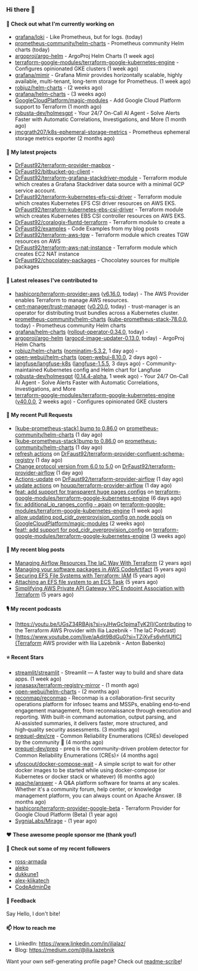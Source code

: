 ### Hi there 👋

#### 👷 Check out what I'm currently working on

- [grafana/loki](https://github.com/grafana/loki) - Like Prometheus, but for logs. (today)
- [prometheus-community/helm-charts](https://github.com/prometheus-community/helm-charts) - Prometheus community Helm charts (today)
- [argoproj/argo-helm](https://github.com/argoproj/argo-helm) - ArgoProj Helm Charts (1 week ago)
- [terraform-google-modules/terraform-google-kubernetes-engine](https://github.com/terraform-google-modules/terraform-google-kubernetes-engine) - Configures opinionated GKE clusters (1 week ago)
- [grafana/mimir](https://github.com/grafana/mimir) - Grafana Mimir provides horizontally scalable, highly available, multi-tenant, long-term storage for Prometheus. (1 week ago)
- [robjuz/helm-charts](https://github.com/robjuz/helm-charts) -  (2 weeks ago)
- [grafana/helm-charts](https://github.com/grafana/helm-charts) -  (3 weeks ago)
- [GoogleCloudPlatform/magic-modules](https://github.com/GoogleCloudPlatform/magic-modules) - Add Google Cloud Platform support to Terraform (1 month ago)
- [robusta-dev/holmesgpt](https://github.com/robusta-dev/holmesgpt) - Your 24/7 On-Call AI Agent - Solve Alerts Faster with Automatic Correlations, Investigations, and More (1 month ago)
- [jmcgrath207/k8s-ephemeral-storage-metrics](https://github.com/jmcgrath207/k8s-ephemeral-storage-metrics) - Prometheus ephemeral storage metrics exporter (2 months ago)

#### 🌱 My latest projects

- [DrFaust92/terraform-provider-mapbox](https://github.com/DrFaust92/terraform-provider-mapbox) - 
- [DrFaust92/bitbucket-go-client](https://github.com/DrFaust92/bitbucket-go-client) - 
- [DrFaust92/terraform-grafana-stackdriver-module](https://github.com/DrFaust92/terraform-grafana-stackdriver-module) - Terraform module which creates a Grafana Stackdriver data source with a minimal GCP service account.
- [DrFaust92/terraform-kubernetes-efs-csi-driver](https://github.com/DrFaust92/terraform-kubernetes-efs-csi-driver) - Terraform module which creates Kubernetes EFS CSI driver resources on AWS EKS.
- [DrFaust92/terraform-kubernetes-ebs-csi-driver](https://github.com/DrFaust92/terraform-kubernetes-ebs-csi-driver) - Terraform module which creates Kubernetes EBS CSI controller resources on AWS EKS.
- [DrFaust92/coralogix-fluntd-terraform](https://github.com/DrFaust92/coralogix-fluntd-terraform) - Terraform module to create a 
- [DrFaust92/examples](https://github.com/DrFaust92/examples) - Code Examples from my blog posts
- [DrFaust92/terraform-aws-tgw](https://github.com/DrFaust92/terraform-aws-tgw) - Terraform module which creates TGW resources on AWS
- [DrFaust92/terraform-aws-nat-instance](https://github.com/DrFaust92/terraform-aws-nat-instance) - Terraform module which creates EC2 NAT instance
- [DrFaust92/chocolatey-packages](https://github.com/DrFaust92/chocolatey-packages) - Chocolatey sources for multiple packages

#### 🔭 Latest releases I've contributed to

- [hashicorp/terraform-provider-aws](https://github.com/hashicorp/terraform-provider-aws) ([v6.16.0](https://github.com/hashicorp/terraform-provider-aws/releases/tag/v6.16.0), today) - The AWS Provider enables Terraform to manage AWS resources.
- [cert-manager/trust-manager](https://github.com/cert-manager/trust-manager) ([v0.20.0](https://github.com/cert-manager/trust-manager/releases/tag/v0.20.0), today) - trust-manager is an operator for distributing trust bundles across a Kubernetes cluster.
- [prometheus-community/helm-charts](https://github.com/prometheus-community/helm-charts) ([kube-prometheus-stack-78.0.0](https://github.com/prometheus-community/helm-charts/releases/tag/kube-prometheus-stack-78.0.0), today) - Prometheus community Helm charts
- [grafana/helm-charts](https://github.com/grafana/helm-charts) ([rollout-operator-0.34.0](https://github.com/grafana/helm-charts/releases/tag/rollout-operator-0.34.0), today) - 
- [argoproj/argo-helm](https://github.com/argoproj/argo-helm) ([argocd-image-updater-0.13.0](https://github.com/argoproj/argo-helm/releases/tag/argocd-image-updater-0.13.0), today) - ArgoProj Helm Charts
- [robjuz/helm-charts](https://github.com/robjuz/helm-charts) ([nominatim-5.3.2](https://github.com/robjuz/helm-charts/releases/tag/nominatim-5.3.2), 1 day ago) - 
- [open-webui/helm-charts](https://github.com/open-webui/helm-charts) ([open-webui-8.10.0](https://github.com/open-webui/helm-charts/releases/tag/open-webui-8.10.0), 2 days ago) - 
- [langfuse/langfuse-k8s](https://github.com/langfuse/langfuse-k8s) ([langfuse-1.5.5](https://github.com/langfuse/langfuse-k8s/releases/tag/langfuse-1.5.5), 3 days ago) - Community-maintained Kubernetes config and Helm chart for Langfuse
- [robusta-dev/holmesgpt](https://github.com/robusta-dev/holmesgpt) ([0.14.4-alpha](https://github.com/robusta-dev/holmesgpt/releases/tag/0.14.4-alpha), 1 week ago) - Your 24/7 On-Call AI Agent - Solve Alerts Faster with Automatic Correlations, Investigations, and More
- [terraform-google-modules/terraform-google-kubernetes-engine](https://github.com/terraform-google-modules/terraform-google-kubernetes-engine) ([v40.0.0](https://github.com/terraform-google-modules/terraform-google-kubernetes-engine/releases/tag/v40.0.0), 2 weeks ago) - Configures opinionated GKE clusters

#### 🔨 My recent Pull Requests

- [[kube-prometheus-stack] bump to 0.86.0](https://github.com/prometheus-community/helm-charts/pull/6211) on [prometheus-community/helm-charts](https://github.com/prometheus-community/helm-charts) (1 day ago)
- [[kube-prometheus-stack]bump to 0.86.0](https://github.com/prometheus-community/helm-charts/pull/6210) on [prometheus-community/helm-charts](https://github.com/prometheus-community/helm-charts) (1 day ago)
- [refresh actions](https://github.com/DrFaust92/terraform-provider-confluent-schema-registry/pull/1) on [DrFaust92/terraform-provider-confluent-schema-registry](https://github.com/DrFaust92/terraform-provider-confluent-schema-registry) (1 day ago)
- [Change protocol version from 6.0 to 5.0](https://github.com/DrFaust92/terraform-provider-airflow/pull/53) on [DrFaust92/terraform-provider-airflow](https://github.com/DrFaust92/terraform-provider-airflow) (1 day ago)
- [Actions-update](https://github.com/DrFaust92/terraform-provider-airflow/pull/52) on [DrFaust92/terraform-provider-airflow](https://github.com/DrFaust92/terraform-provider-airflow) (1 day ago)
- [update actions](https://github.com/houqp/terraform-provider-airflow/pull/13) on [houqp/terraform-provider-airflow](https://github.com/houqp/terraform-provider-airflow) (1 day ago)
- [feat: add support for transparent huge pages configs](https://github.com/terraform-google-modules/terraform-google-kubernetes-engine/pull/2464) on [terraform-google-modules/terraform-google-kubernetes-engine](https://github.com/terraform-google-modules/terraform-google-kubernetes-engine) (6 days ago)
- [fix: additional_ip_ranges_config - again](https://github.com/terraform-google-modules/terraform-google-kubernetes-engine/pull/2458) on [terraform-google-modules/terraform-google-kubernetes-engine](https://github.com/terraform-google-modules/terraform-google-kubernetes-engine) (1 week ago)
- [allow updating pod_cidr_overprovision_config on node pools](https://github.com/GoogleCloudPlatform/magic-modules/pull/15197) on [GoogleCloudPlatform/magic-modules](https://github.com/GoogleCloudPlatform/magic-modules) (2 weeks ago)
- [feat!: add support for pod_cidr_overprovision_config](https://github.com/terraform-google-modules/terraform-google-kubernetes-engine/pull/2452) on [terraform-google-modules/terraform-google-kubernetes-engine](https://github.com/terraform-google-modules/terraform-google-kubernetes-engine) (3 weeks ago)

#### 📜 My recent blog posts

- [Managing Airflow Resources The IaC Way With Terraform](https://engineering.placer.ai/managing-airflow-resources-the-iac-way-with-terraform-ea5b8db573ad?source=rss-cac402f06fa8------2) (2 years ago)
- [Managing your software packages in AWS CodeArtifact](https://medium.com/@ilia.lazebnik/managing-your-software-packages-in-aws-codeartifact-12d00053e243?source=rss-cac402f06fa8------2) (5 years ago)
- [Securing EFS File Systems with Terraform: IAM](https://medium.com/@ilia.lazebnik/securing-efs-file-systems-with-terraform-iam-d2a066c198ab?source=rss-cac402f06fa8------2) (5 years ago)
- [Attaching an EFS file system to an ECS Task](https://medium.com/@ilia.lazebnik/attaching-an-efs-file-system-to-an-ecs-task-7bd15b76a6ef?source=rss-cac402f06fa8------2) (5 years ago)
- [Simplifying AWS Private API Gateway VPC Endpoint Association with Terraform](https://medium.com/@ilia.lazebnik/simplifying-aws-private-api-gateway-vpc-endpoint-association-with-terraform-b379a247afbf?source=rss-cac402f06fa8------2) (5 years ago)

#### 🎙️ My recent podcasts
- [https://youtu.be/UGsZ34RBAjs?si=yJHwGc1pjmaTyK2l](Contributing to the Terraform AWS Provider with Ilia Lazebnik - The IaC Podcast)
- [https://www.youtube.com/live/aAdit9BdGu0?si=TZiXvFs6vhfIUfIC](Terraform AWS provider with Ilia Lazebnik - Anton Babenko)

#### ⭐ Recent Stars

- [streamlit/streamlit](https://github.com/streamlit/streamlit) - Streamlit — A faster way to build and share data apps. (1 week ago)
- [jonasasx/terraform-registry-mirror](https://github.com/jonasasx/terraform-registry-mirror) -  (1 month ago)
- [open-webui/helm-charts](https://github.com/open-webui/helm-charts) -  (2 months ago)
- [reconmap/reconmap](https://github.com/reconmap/reconmap) - Reconmap is a collaboration-first security operations platform for infosec teams and MSSPs, enabling end‑to‑end engagement management, from reconnaissance through execution and reporting. With built-in command automation, output parsing, and AI‑assisted summaries, it delivers faster, more structured, and high‑quality security assessments. (3 months ago)
- [prequel-dev/cre](https://github.com/prequel-dev/cre) - Common Reliability Enumerations (CREs) developed by the community 📖 (4 months ago)
- [prequel-dev/preq](https://github.com/prequel-dev/preq) - preq is the community-driven problem detector for Common Reliability Enumerations (CREs)⚡️ (4 months ago)
- [ufoscout/docker-compose-wait](https://github.com/ufoscout/docker-compose-wait) - A simple script to wait for other docker images to be started while using docker-compose (or Kubernetes or docker stack or whatever) (6 months ago)
- [apache/answer](https://github.com/apache/answer) - A Q&amp;A platform software for teams at any scales. Whether it&#39;s a community forum, help center, or knowledge management platform, you can always count on Apache Answer. (8 months ago)
- [hashicorp/terraform-provider-google-beta](https://github.com/hashicorp/terraform-provider-google-beta) - Terraform Provider for Google Cloud Platform (Beta) (1 year ago)
- [SygniaLabs/Mirage](https://github.com/SygniaLabs/Mirage) -  (1 year ago)

#### ❤️ These awesome people sponsor me (thank you!)


#### 👯 Check out some of my recent followers

- [ross-armada](https://github.com/ross-armada)
- [alekp](https://github.com/alekp)
- [dukkune1](https://github.com/dukkune1)
- [alex-klikatech](https://github.com/alex-klikatech)
- [CodeAdminDe](https://github.com/CodeAdminDe)

#### 💬 Feedback

Say Hello, I don't bite!

#### 📫 How to reach me

- LinkedIn: https://www.linkedin.com/in/ilialaz/
- Blog: https://medium.com/@ilia.lazebnik

Want your own self-generating profile page? Check out [readme-scribe](https://github.com/muesli/readme-scribe)!


